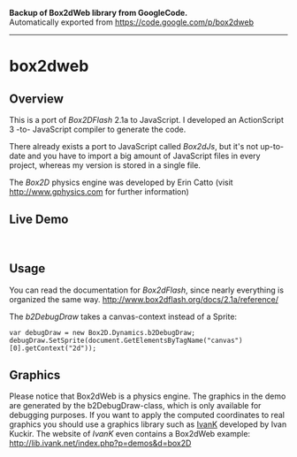 
**Backup of Box2dWeb library from GoogleCode.**  
Automatically exported from https://code.google.com/p/box2dweb
- - -
# box2dweb
## Overview ##

This is a port of _Box2DFlash_ 2.1a to JavaScript. I developed an ActionScript 3 -to- JavaScript compiler to generate the code.

There  already  exists a port to JavaScript called _Box2dJs_, but it's not up-to-date and you have to import a big amount of JavaScript files in every project, whereas my version is stored in a single file.

The _Box2D_ physics engine was developed by Erin Catto (visit http://www.gphysics.com for further information)

## Live Demo ##

<div>
<wiki:gadget url="http://box2dweb.googlecode.com/svn/trunk/demo-google-gadget.xml?v=5" height="420" width="620" border="0" /><br>
</div>

## Usage ##

You can read the documentation for _Box2dFlash_, since nearly everything is organized the same way.
http://www.box2dflash.org/docs/2.1a/reference/

The _b2DebugDraw_ takes a canvas-context instead of a Sprite:
```
var debugDraw = new Box2D.Dynamics.b2DebugDraw;
debugDraw.SetSprite(document.GetElementsByTagName("canvas")[0].getContext("2d"));
```

## Graphics ##

Please notice that Box2dWeb is a physics engine. The graphics in the demo are generated by the b2DebugDraw-class, which is only available for debugging purposes.
If you want to apply the computed coordinates to real graphics you should use a graphics library such as [IvanK](http://lib.ivank.net/) developed by Ivan Kuckir. The website of _IvanK_ even contains a Box2dWeb example: http://lib.ivank.net/index.php?p=demos&d=box2D
